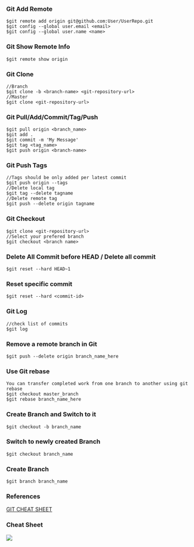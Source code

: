 ### Git Add Remote
```
$git remote add origin git@github.com:User/UserRepo.git
$git config --global user.email <email>
$git config --global user.name <name>
```
### Git Show Remote Info
```
$git remote show origin
```
### Git Clone
```
//Branch
$git clone -b <branch-name> <git-repository-url>
//Master
$git clone <git-repository-url>
```
### Git Pull/Add/Commit/Tag/Push
```
$git pull origin <branch_name>
$git add .
$git commit -m 'My Message'
$git tag <tag_name>
$git push origin <branch-name>
```
### Git Push Tags
```
//Tags should be only added per latest commit
$git push origin --tags
//Delete local tag
$git tag --delete tagname
//Delete remote tag
$git push --delete origin tagname
```
### Git Checkout
```
$git clone <git-repository-url>
//Select your prefered branch
$git checkout <branch name>
```
### Delete All Commit before HEAD / Delete all commit
```
$git reset --hard HEAD~1
```
### Reset specific commit
```
$git reset --hard <commit-id>
```
### Git Log
```
//check list of commits
$git log
```
### Remove a remote branch in Git
```
$git push --delete origin branch_name_here
```
### Use Git rebase
```
You can transfer completed work from one branch to another using git rebase
$git checkout master_branch
$git rebase branch_name_here
```
### Create Branch and Switch to it
```
$git checkout -b branch_name
```
### Switch to newly created Branch
```
$git checkout branch_name
```
### Create Branch
```
$git branch branch_name
```
### References
[GIT CHEAT SHEET](https://www.freecodecamp.org/news/git-cheat-sheet/)
### Cheat Sheet
<img src="git-cheat-sheet.jpg"></img>
